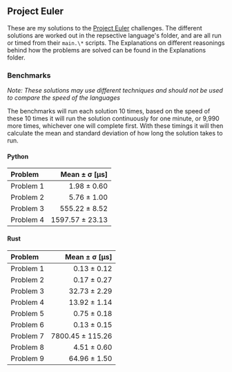 ## Project Euler

These are my solutions to the [Project Euler](projecteuler.net) challenges. The different solutions are worked out in the repsective language's folder, and are all run or timed from their `main.\*` scripts. The Explanations on different reasonings behind how the problems are solved can be found in the Explanations folder.

### Benchmarks

*Note: These solutions may use different techniques and should not be used to compare the speed of the languages*

The benchmarks will run each solution 10 times, based on the speed of these 10 times it will run the solution continuously for one minute, or 9,990 more times, whichever one will complete first. With these timings it will then calculate the mean and standard deviation of how long the solution takes to run.

#### Python

| Problem | Mean ± σ [µs] |
|:---|---:|
| Problem 1 | 1.98 ± 0.60 |
| Problem 2 | 5.76 ± 1.00 |
| Problem 3 | 555.22 ± 8.52 |
| Problem 4 | 1597.57 ± 23.13 |

#### Rust

| Problem | Mean ± σ [µs] |
|:---|---:|
| Problem 1 | 0.13 ± 0.12 |
| Problem 2 | 0.17 ± 0.27 |
| Problem 3 | 32.73 ± 2.29 |
| Problem 4 | 13.92 ± 1.14 |
| Problem 5 | 0.75 ± 0.18 |
| Problem 6 | 0.13 ± 0.15 |
| Problem 7 | 7800.45 ± 115.26 |
| Problem 8 | 4.51 ± 0.60 |
| Problem 9 | 64.96 ± 1.50 |
